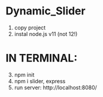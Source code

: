 # Dynamic_Slider
1. copy project
2. instal node.js v11 (not 12!) 
# IN TERMINAL:
3. npm init
4. npm i slider, express
5. run server: http://localhost:8080/
